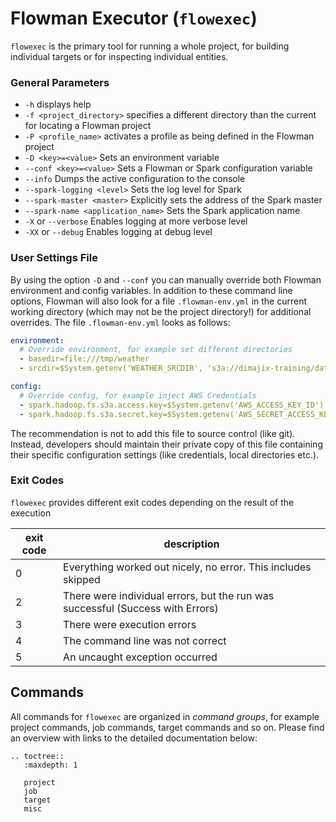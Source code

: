 # Flowman Executor (`flowexec`)

`flowexec` is the primary tool for running a whole project, for building individual targets
or for inspecting individual entities.

### General Parameters
* `-h` displays help
* `-f <project_directory>` specifies a different directory than the current for locating a Flowman project
* `-P <profile_name>` activates a profile as being defined in the Flowman project
* `-D <key>=<value>` Sets an environment variable
* `--conf <key>=<value>` Sets a Flowman or Spark configuration variable
* `--info` Dumps the active configuration to the console
* `--spark-logging <level>` Sets the log level for Spark
* `--spark-master <master>` Explicitly sets the address of the Spark master
* `--spark-name <application_name>` Sets the Spark application name
* `-X` or `--verbose` Enables logging at more verbose level
* `-XX` or `--debug` Enables logging at debug level

### User Settings File
By using the option `-D` and `--conf` you can manually override both Flowman environment and config variables. In
addition to these command line options, Flowman will also look for a file `.flowman-env.yml` in the current working
directory (which may not be the project directory!) for additional overrides. The file `.flowman-env.yml` looks as
follows:
```yaml
environment:
  # Override environment, for example set different directories
  - basedir=file:///tmp/weather
  - srcdir=$System.getenv('WEATHER_SRCDIR', 's3a://dimajix-training/data/weather')

config:
  # Override config, for example inject AWS Credentials
  - spark.hadoop.fs.s3a.access.key=$System.getenv('AWS_ACCESS_KEY_ID')
  - spark.hadoop.fs.s3a.secret.key=$System.getenv('AWS_SECRET_ACCESS_KEY')
```
The recommendation is not to add this file to source control (like git). Instead, developers should maintain their
private copy of this file containing their specific configuration settings (like credentials, local directories etc.).


### Exit Codes

`flowexec` provides different exit codes depending on the result of the execution

| exit code | description                                                                    |
|-----------|--------------------------------------------------------------------------------|
| 0         | Everything worked out nicely, no error. This includes skipped                  |
| 2         | There were individual errors, but the run was successful (Success with Errors) |
| 3         | There were execution errors                                                    |
| 4         | The command line was not correct                                               |
| 5         | An uncaught exception occurred                                                 |


## Commands

All commands for `flowexec` are organized in *command groups*, for example project commands, job commands, target
commands and so on. Please find an overview with links to the detailed documentation below:


```eval_rst
.. toctree::
   :maxdepth: 1

   project
   job
   target
   misc
```

